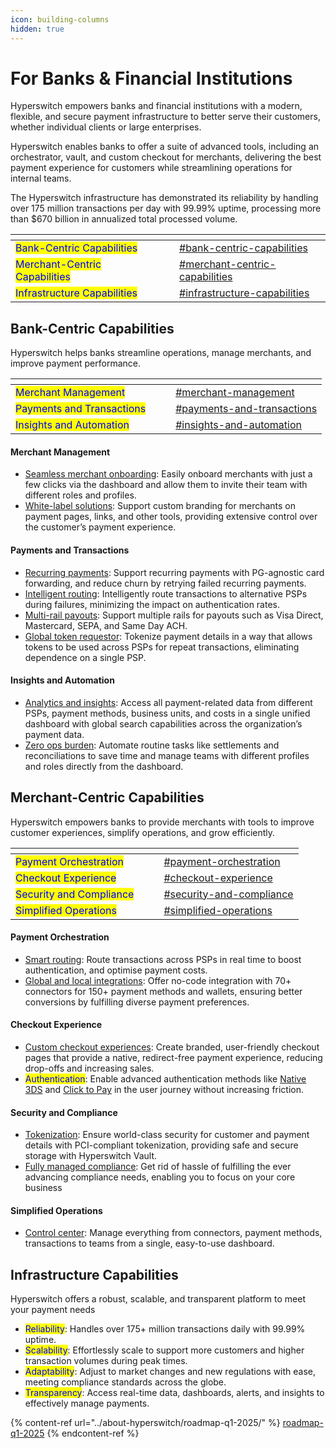 ```yaml
---
icon: building-columns
hidden: true
---
```


# For Banks & Financial Institutions

Hyperswitch empowers banks and financial institutions with a modern, flexible, and secure payment infrastructure to better serve their customers, whether individual clients or large enterprises.

Hyperswitch enables banks to offer a suite of advanced tools, including an orchestrator, vault, and custom checkout for merchants, delivering the best payment experience for customers while streamlining operations for internal teams.

The Hyperswitch infrastructure has demonstrated its reliability by handling over 175 million transactions per day with 99.99% uptime, processing more than $670 billion in annualized total processed volume.

<table data-view="cards"><thead><tr><th></th><th data-hidden></th><th data-hidden></th><th data-hidden data-card-target data-type="content-ref"></th></tr></thead><tbody><tr><td><mark style="color:blue;">Bank-Centric Capabilities</mark></td><td></td><td></td><td><a href="for-banks-and-financial-institutions.md#bank-centric-capabilities">#bank-centric-capabilities</a></td></tr><tr><td><mark style="color:blue;">Merchant-Centric Capabilities</mark></td><td></td><td></td><td><a href="for-banks-and-financial-institutions.md#merchant-centric-capabilities">#merchant-centric-capabilities</a></td></tr><tr><td><mark style="color:blue;">Infrastructure Capabilities</mark></td><td></td><td></td><td><a href="for-banks-and-financial-institutions.md#infrastructure-capabilities">#infrastructure-capabilities</a></td></tr></tbody></table>

## Bank-Centric Capabilities

Hyperswitch helps banks streamline operations, manage merchants, and improve payment performance.

<table data-view="cards"><thead><tr><th></th><th data-hidden></th><th data-hidden></th><th data-hidden data-card-target data-type="content-ref"></th></tr></thead><tbody><tr><td><mark style="color:blue;">Merchant Management</mark></td><td></td><td></td><td><a href="for-banks-and-financial-institutions.md#merchant-management">#merchant-management</a></td></tr><tr><td><mark style="color:blue;">Payments and Transactions</mark></td><td></td><td></td><td><a href="for-banks-and-financial-institutions.md#payments-and-transactions">#payments-and-transactions</a></td></tr><tr><td><mark style="color:blue;">Insights and Automation</mark></td><td></td><td></td><td><a href="for-banks-and-financial-institutions.md#insights-and-automation">#insights-and-automation</a></td></tr></tbody></table>

#### Merchant Management

* [Seamless merchant onboarding](https://docs.hyperswitch.io/explore-hyperswitch/account-management/multiple-accounts-and-profiles): Easily onboard merchants with just a few clicks via the dashboard and allow them to invite their team with different roles and profiles.
* [White-label solutions](https://docs.hyperswitch.io/explore-hyperswitch/account-management/multi-tenancy-with-hyperswitch): Support custom branding for merchants on payment pages, links, and other tools, providing extensive control over the customer’s payment experience.

#### Payments and Transactions

* [Recurring payments](https://docs.hyperswitch.io/explore-hyperswitch/payment-flows-and-management/subscriptions): Support recurring payments with PG-agnostic card forwarding, and reduce churn by retrying failed recurring payments.
* [Intelligent routing](https://docs.hyperswitch.io/explore-hyperswitch/payment-flows-and-management/smart-router/intelligent-routing): Intelligently route transactions to alternative PSPs during failures, minimizing the impact on authentication rates.
* [Multi-rail payouts](https://docs.hyperswitch.io/explore-hyperswitch/payment-flows-and-management/payouts): Support multiple rails for payouts such as Visa Direct, Mastercard, SEPA, and Same Day ACH.
* [Global token requestor](https://docs.hyperswitch.io/explore-hyperswitch/payment-flows-and-management/quickstart/tokenization-and-saved-cards): Tokenize payment details in a way that allows tokens to be used across PSPs for repeat transactions, eliminating dependence on a single PSP.

#### Insights and Automation

* [Analytics and insights](https://docs.hyperswitch.io/explore-hyperswitch/account-management/analytics-and-operations): Access all payment-related data from different PSPs, payment methods, business units, and costs in a single unified dashboard with global search capabilities across the organization’s payment data.
* [Zero ops burden](https://docs.hyperswitch.io/explore-hyperswitch/account-management/manage-your-team): Automate routine tasks like settlements and reconciliations to save time and manage teams with different profiles and roles directly from the dashboard.

## Merchant-Centric Capabilities

Hyperswitch empowers banks to provide merchants with tools to improve customer experiences, simplify operations, and grow efficiently.

<table data-view="cards"><thead><tr><th></th><th data-hidden></th><th data-hidden></th><th data-hidden data-card-target data-type="content-ref"></th></tr></thead><tbody><tr><td><mark style="color:blue;">Payment Orchestration</mark></td><td></td><td></td><td><a href="for-banks-and-financial-institutions.md#payment-orchestration">#payment-orchestration</a></td></tr><tr><td><mark style="color:blue;">Checkout Experience</mark></td><td></td><td></td><td><a href="for-banks-and-financial-institutions.md#checkout-experience">#checkout-experience</a></td></tr><tr><td><mark style="color:blue;">Security and Compliance</mark> </td><td></td><td></td><td><a href="for-banks-and-financial-institutions.md#security-and-compliance">#security-and-compliance</a></td></tr><tr><td><mark style="color:blue;">Simplified Operations</mark></td><td></td><td></td><td><a href="for-banks-and-financial-institutions.md#simplified-operations">#simplified-operations</a></td></tr></tbody></table>

#### Payment Orchestration

* [Smart routing](https://docs.hyperswitch.io/explore-hyperswitch/payment-flows-and-management/smart-router): Route transactions across PSPs in real time to boost authentication, and optimise payment costs.
* [Global and local integrations](https://docs.hyperswitch.io/explore-hyperswitch/payment-flows-and-management/quickstart/connectors): Offer no-code integration with 70+ connectors for 150+ payment methods and wallets, ensuring better conversions by fulfilling diverse payment preferences.

#### Checkout Experience

* [Custom checkout experiences](https://docs.hyperswitch.io/explore-hyperswitch/merchant-controls/integration-guide): Create branded, user-friendly checkout pages that provide a native, redirect-free payment experience, reducing drop-offs and increasing sales.
* <mark style="color:blue;">Authentication</mark>: Enable advanced authentication methods like [Native 3DS](https://docs.hyperswitch.io/explore-hyperswitch/payment-flows-and-management/3ds-decision-manager/native-3ds-authentication-for-mobile-payments) and [Click to Pay](https://docs.hyperswitch.io/explore-hyperswitch/merchant-controls/click-to-pay) in the user journey without increasing friction.

#### Security and Compliance

* [Tokenization](https://docs.hyperswitch.io/explore-hyperswitch/payment-flows-and-management/quickstart/tokenization-and-saved-cards): Ensure world-class security for customer and payment details with PCI-compliant tokenization, providing safe and secure storage with Hyperswitch Vault.
* [Fully managed compliance](https://docs.hyperswitch.io/explore-hyperswitch/overview): Get rid of hassle of fulfilling the ever advancing compliance needs, enabling you to focus on your core business&#x20;

#### Simplified Operations

* [Control center](https://docs.hyperswitch.io/explore-hyperswitch/account-management/multiple-accounts-and-profiles/account-setup): Manage everything from connectors, payment methods, transactions to teams from a single, easy-to-use dashboard.

## Infrastructure Capabilities

Hyperswitch offers a robust, scalable, and transparent platform to meet your payment needs

* <mark style="color:blue;">Reliability</mark>: Handles over 175+ million transactions daily with 99.99% uptime.
* <mark style="color:blue;">Scalability</mark>: Effortlessly scale to support more customers and higher transaction volumes during peak times.
* <mark style="color:blue;">Adaptability</mark>: Adjust to market changes and new regulations with ease, meeting compliance standards across the globe.
* <mark style="color:blue;">Transparency</mark>: Access real-time data, dashboards, alerts, and insights to effectively manage payments.

{% content-ref url="../about-hyperswitch/roadmap-q1-2025/" %}
[roadmap-q1-2025](../about-hyperswitch/roadmap-q1-2025/)
{% endcontent-ref %}

